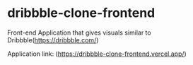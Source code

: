 # dribbble-clone-frontend
 Front-end Application that gives visuals similar to Dribbble(https://dribbble.com/)

Application link: (https://dribbble-clone-frontend.vercel.app/)
